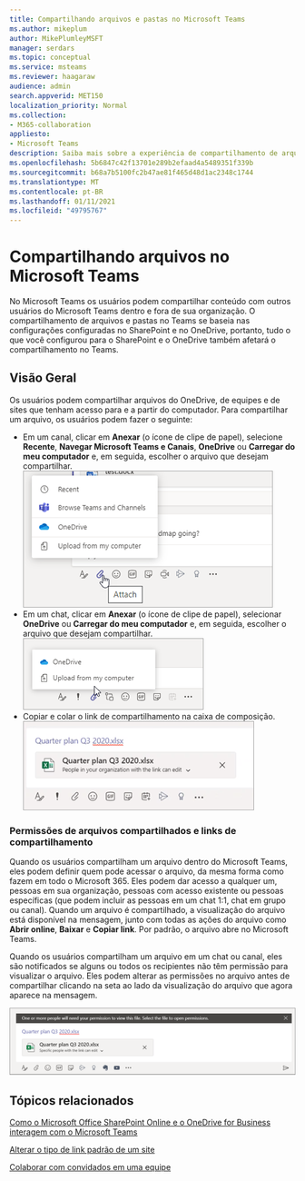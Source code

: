 ```yaml
---
title: Compartilhando arquivos e pastas no Microsoft Teams
ms.author: mikeplum
author: MikePlumleyMSFT
manager: serdars
ms.topic: conceptual
ms.service: msteams
ms.reviewer: haagaraw
audience: admin
search.appverid: MET150
localization_priority: Normal
ms.collection:
- M365-collaboration
appliesto:
- Microsoft Teams
description: Saiba mais sobre a experiência de compartilhamento de arquivos e pastas no Microsoft Teams.
ms.openlocfilehash: 5b6847c42f13701e289b2efaad4a5489351f339b
ms.sourcegitcommit: b68a7b5100fc2b47ae81f465d48d1ac2348c1744
ms.translationtype: MT
ms.contentlocale: pt-BR
ms.lasthandoff: 01/11/2021
ms.locfileid: "49795767"
---
```

# <a name="sharing-files-in-microsoft-teams"></a>Compartilhando arquivos no Microsoft Teams

No Microsoft Teams os usuários podem compartilhar conteúdo com outros usuários do Microsoft Teams dentro e fora de sua organização. O compartilhamento de arquivos e pastas no Teams se baseia nas configurações configuradas no SharePoint e no OneDrive, portanto, tudo o que você configurou para o SharePoint e o OneDrive também afetará o compartilhamento no Teams.

## <a name="overview"></a>Visão Geral

Os usuários podem compartilhar arquivos do OneDrive, de equipes e de sites que tenham acesso para e a partir do computador.  Para compartilhar um arquivo, os usuários podem fazer o seguinte:

- Em um canal, clicar em **Anexar** (o ícone de clipe de papel), selecione **Recente**, **Navegar Microsoft Teams e Canais**, **OneDrive** ou **Carregar do meu computador** e, em seguida, escolher o arquivo que desejam compartilhar.<br> 
    ![Captura de tela mostrando o compartilhamento de um arquivo de um canal](media/share-files-channel.png)
- Em um chat, clicar em **Anexar** (o ícone de clipe de papel), selecionar **OneDrive** ou **Carregar do meu computador** e, em seguida, escolher o arquivo que desejam compartilhar.<br>
    ![Captura de tela mostrando o compartilhamento de um arquivo de um chat](media/share-files-chat.png)
- Copiar e colar o link de compartilhamento na caixa de composição.<br>
    ![Captura de tela mostrando a visualização do arquivo na caixa de composição](media/share-files-link.png)

### <a name="permissions-of-shared-files-and-sharing-links"></a>Permissões de arquivos compartilhados e links de compartilhamento

Quando os usuários compartilham um arquivo dentro do Microsoft Teams, eles podem definir quem pode acessar o arquivo, da mesma forma como fazem em todo o Microsoft 365. Eles podem dar acesso a qualquer um, pessoas em sua organização, pessoas com acesso existente ou pessoas específicas (que podem incluir as pessoas em um chat 1:1, chat em grupo ou canal).  Quando um arquivo é compartilhado, a visualização do arquivo está disponível na mensagem, junto com todas as ações do arquivo como **Abrir online**, **Baixar** e **Copiar link**. Por padrão, o arquivo abre no Microsoft Teams.

Quando os usuários compartilham um arquivo em um chat ou canal, eles são notificados se alguns ou todos os recipientes não têm permissão para visualizar o arquivo. Eles podem alterar as permissões no arquivo antes de compartilhar clicando na seta ao lado da visualização do arquivo que agora aparece na mensagem.

![Captura de tela de notificação se os recipientes não tiverem permissões](media/share-files-permissions.png)

## <a name="related-topics"></a>Tópicos relacionados

[Como o Microsoft Office SharePoint Online e o OneDrive for Business interagem com o Microsoft Teams](sharepoint-onedrive-interact.md)

[Alterar o tipo de link padrão de um site](https://docs.microsoft.com/sharepoint/change-default-sharing-link)

[Colaborar com convidados em uma equipe](https://docs.microsoft.com/microsoft-365/solutions/collaborate-as-team)
